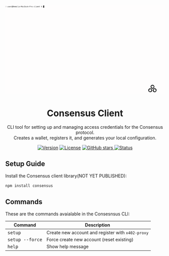 
 <p align="center">
  <img src="../assets/setup.gif" alt="Consensus Client Setup Demo" width="800">
</p>
<h1 align="center">Consensus Client</h1>

<p align="center">
  CLI tool for setting up and managing access credentials for the Consensus protocol.<br>
  Creates a wallet, registers it, and generates your local configuration.<br>
</p>

<p align="center">
  <a href="#"><img alt="Version" src="https://img.shields.io/badge/version-alpha-orange"></a>
  <a href="LICENSE"><img alt="License" src="https://img.shields.io/badge/license-BUSL--1.1-blue"></a>
  <a href="https://github.com/Demali-876/consensus/stargazers">
    <img alt="GitHub stars" src="https://img.shields.io/github/stars/Demali-876/consensus?style=social">
  </a>
  <a href="#"><img alt="Status" src="https://img.shields.io/badge/status-experimental-yellow"></a>
</p>

## Setup Guide

Install the Consensus client library(NOT YET PUBLISHED):

```bash
npm install consensus
```

## Commands

These are the commands avaialable in the Consesnsus CLI:

|  Command                                                                     |  Description                                                   |
|---                                                                        |---                                                             |
| <kbd>setup</kbd>                                          | Create new account and register with `x402-proxy` |
| <kbd>setup --force</kbd>                                          | Force create new account (reset existing) |
| <kbd>help</kbd>                                          | Show help message |
